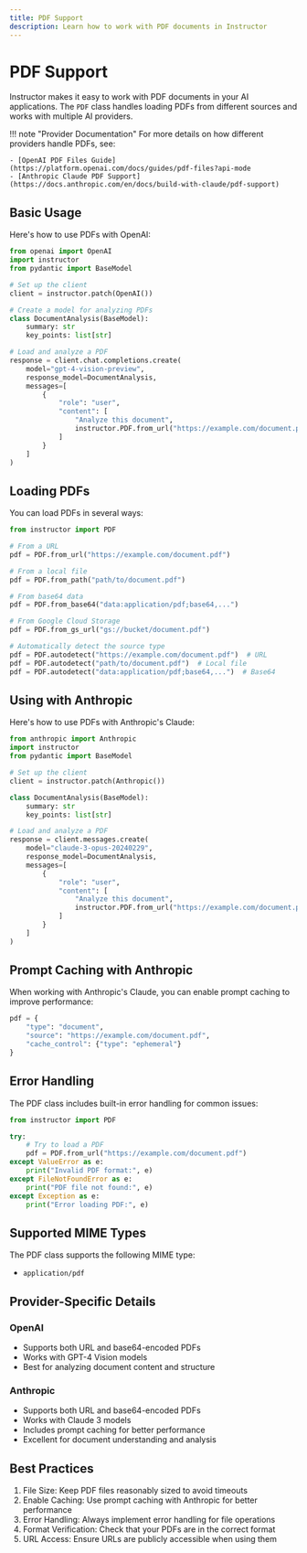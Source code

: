 ```yaml
---
title: PDF Support
description: Learn how to work with PDF documents in Instructor
---
```


# PDF Support

Instructor makes it easy to work with PDF documents in your AI applications. The `PDF` class handles loading PDFs from different sources and works with multiple AI providers.

!!! note "Provider Documentation"
    For more details on how different providers handle PDFs, see:
    
    - [OpenAI PDF Files Guide](https://platform.openai.com/docs/guides/pdf-files?api-mode
    - [Anthropic Claude PDF Support](https://docs.anthropic.com/en/docs/build-with-claude/pdf-support)

## Basic Usage

Here's how to use PDFs with OpenAI:

```python
from openai import OpenAI
import instructor
from pydantic import BaseModel

# Set up the client
client = instructor.patch(OpenAI())

# Create a model for analyzing PDFs
class DocumentAnalysis(BaseModel):
    summary: str
    key_points: list[str]

# Load and analyze a PDF
response = client.chat.completions.create(
    model="gpt-4-vision-preview",
    response_model=DocumentAnalysis,
    messages=[
        {
            "role": "user",
            "content": [
                "Analyze this document",
                instructor.PDF.from_url("https://example.com/document.pdf")
            ]
        }
    ]
)
```

## Loading PDFs

You can load PDFs in several ways:

```python
from instructor import PDF

# From a URL
pdf = PDF.from_url("https://example.com/document.pdf")

# From a local file
pdf = PDF.from_path("path/to/document.pdf")

# From base64 data
pdf = PDF.from_base64("data:application/pdf;base64,...")

# From Google Cloud Storage
pdf = PDF.from_gs_url("gs://bucket/document.pdf")

# Automatically detect the source type
pdf = PDF.autodetect("https://example.com/document.pdf")  # URL
pdf = PDF.autodetect("path/to/document.pdf")  # Local file
pdf = PDF.autodetect("data:application/pdf;base64,...")  # Base64
```

## Using with Anthropic

Here's how to use PDFs with Anthropic's Claude:

```python
from anthropic import Anthropic
import instructor
from pydantic import BaseModel

# Set up the client
client = instructor.patch(Anthropic())

class DocumentAnalysis(BaseModel):
    summary: str
    key_points: list[str]

# Load and analyze a PDF
response = client.messages.create(
    model="claude-3-opus-20240229",
    response_model=DocumentAnalysis,
    messages=[
        {
            "role": "user",
            "content": [
                "Analyze this document",
                instructor.PDF.from_url("https://example.com/document.pdf")
            ]
        }
    ]
)
```

## Prompt Caching with Anthropic

When working with Anthropic's Claude, you can enable prompt caching to improve performance:

```python
pdf = {
    "type": "document",
    "source": "https://example.com/document.pdf",
    "cache_control": {"type": "ephemeral"}
}
```

## Error Handling

The PDF class includes built-in error handling for common issues:

```python
from instructor import PDF

try:
    # Try to load a PDF
    pdf = PDF.from_url("https://example.com/document.pdf")
except ValueError as e:
    print("Invalid PDF format:", e)
except FileNotFoundError as e:
    print("PDF file not found:", e)
except Exception as e:
    print("Error loading PDF:", e)
```

## Supported MIME Types

The PDF class supports the following MIME type:
- `application/pdf`

## Provider-Specific Details

### OpenAI
- Supports both URL and base64-encoded PDFs
- Works with GPT-4 Vision models
- Best for analyzing document content and structure

### Anthropic
- Supports both URL and base64-encoded PDFs
- Works with Claude 3 models
- Includes prompt caching for better performance
- Excellent for document understanding and analysis

## Best Practices

1. File Size: Keep PDF files reasonably sized to avoid timeouts
2. Enable Caching: Use prompt caching with Anthropic for better performance
3. Error Handling: Always implement error handling for file operations
4. Format Verification: Check that your PDFs are in the correct format
5. URL Access: Ensure URLs are publicly accessible when using them 